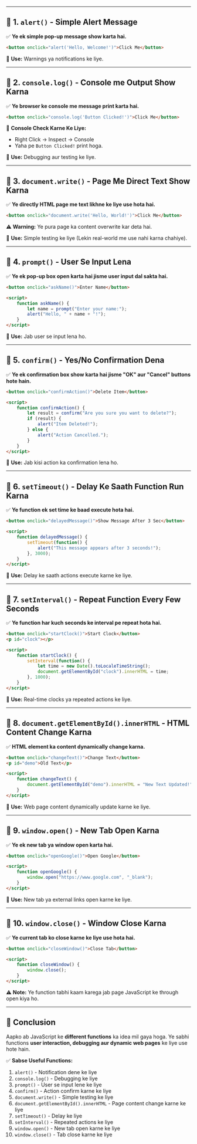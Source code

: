 
---

## **🔹 1. `alert()` - Simple Alert Message**
✅ **Ye ek simple pop-up message show karta hai.**
```html
<button onclick="alert('Hello, Welcome!')">Click Me</button>
```
📝 **Use:** Warnings ya notifications ke liye.

---

## **🔹 2. `console.log()` - Console me Output Show Karna**
✅ **Ye browser ke console me message print karta hai.**
```html
<button onclick="console.log('Button Clicked!')">Click Me</button>
```
🔎 **Console Check Karne Ke Liye:**  
- Right Click → Inspect → Console  
- Yaha pe `Button Clicked!` print hoga.

📝 **Use:** Debugging aur testing ke liye.

---

## **🔹 3. `document.write()` - Page Me Direct Text Show Karna**
✅ **Ye directly HTML page me text likhne ke liye use hota hai.**
```html
<button onclick="document.write('Hello, World!')">Click Me</button>
```
⚠️ **Warning:** Ye pura page ka content overwrite kar deta hai.

📝 **Use:** Simple testing ke liye (Lekin real-world me use nahi karna chahiye).

---

## **🔹 4. `prompt()` - User Se Input Lena**
✅ **Ye ek pop-up box open karta hai jisme user input dal sakta hai.**
```html
<button onclick="askName()">Enter Name</button>

<script>
    function askName() {
        let name = prompt("Enter your name:");
        alert("Hello, " + name + "!");
    }
</script>
```
📝 **Use:** Jab user se input lena ho.

---

## **🔹 5. `confirm()` - Yes/No Confirmation Dena**
✅ **Ye ek confirmation box show karta hai jisme "OK" aur "Cancel" buttons hote hain.**
```html
<button onclick="confirmAction()">Delete Item</button>

<script>
    function confirmAction() {
        let result = confirm("Are you sure you want to delete?");
        if (result) {
            alert("Item Deleted!");
        } else {
            alert("Action Cancelled.");
        }
    }
</script>
```
📝 **Use:** Jab kisi action ka confirmation lena ho.

---

## **🔹 6. `setTimeout()` - Delay Ke Saath Function Run Karna**
✅ **Ye function ek set time ke baad execute hota hai.**
```html
<button onclick="delayedMessage()">Show Message After 3 Sec</button>

<script>
    function delayedMessage() {
        setTimeout(function() {
            alert("This message appears after 3 seconds!");
        }, 3000);
    }
</script>
```
📝 **Use:** Delay ke saath actions execute karne ke liye.

---

## **🔹 7. `setInterval()` - Repeat Function Every Few Seconds**
✅ **Ye function har kuch seconds ke interval pe repeat hota hai.**
```html
<button onclick="startClock()">Start Clock</button>
<p id="clock"></p>

<script>
    function startClock() {
        setInterval(function() {
            let time = new Date().toLocaleTimeString();
            document.getElementById("clock").innerHTML = time;
        }, 1000);
    }
</script>
```
📝 **Use:** Real-time clocks ya repeated actions ke liye.

---

## **🔹 8. `document.getElementById().innerHTML` - HTML Content Change Karna**
✅ **HTML element ka content dynamically change karna.**
```html
<button onclick="changeText()">Change Text</button>
<p id="demo">Old Text</p>

<script>
    function changeText() {
        document.getElementById("demo").innerHTML = "New Text Updated!";
    }
</script>
```
📝 **Use:** Web page content dynamically update karne ke liye.

---

## **🔹 9. `window.open()` - New Tab Open Karna**
✅ **Ye ek new tab ya window open karta hai.**
```html
<button onclick="openGoogle()">Open Google</button>

<script>
    function openGoogle() {
        window.open("https://www.google.com", "_blank");
    }
</script>
```
📝 **Use:** New tab ya external links open karne ke liye.

---

## **🔹 10. `window.close()` - Window Close Karna**
✅ **Ye current tab ko close karne ke liye use hota hai.**
```html
<button onclick="closeWindow()">Close Tab</button>

<script>
    function closeWindow() {
        window.close();
    }
</script>
```
⚠️ **Note:** Ye function tabhi kaam karega jab page JavaScript ke through open kiya ho.

---

## **🎯 Conclusion**
Aapko ab JavaScript ke **different functions** ka idea mil gaya hoga. Ye sabhi functions **user interaction, debugging aur dynamic web pages** ke liye use hote hain.

✅ **Sabse Useful Functions:**
1. `alert()` - Notification dene ke liye  
2. `console.log()` - Debugging ke liye  
3. `prompt()` - User se input lene ke liye  
4. `confirm()` - Action confirm karne ke liye  
5. `document.write()` - Simple testing ke liye  
6. `document.getElementById().innerHTML` - Page content change karne ke liye  
7. `setTimeout()` - Delay ke liye  
8. `setInterval()` - Repeated actions ke liye  
9. `window.open()` - New tab open karne ke liye  
10. `window.close()` - Tab close karne ke liye  
